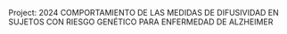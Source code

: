 Project: 2024 COMPORTAMIENTO DE LAS MEDIDAS DE DIFUSIVIDAD EN SUJETOS CON RIESGO GENÉTICO PARA ENFERMEDAD DE ALZHEIMER